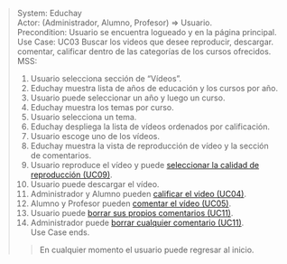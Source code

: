 > System: Educhay  
> Actor: (Administrador, Alumno, Profesor) => Usuario.  
> Precondition: Usuario se encuentra logueado y en la página principal.  
> Use Case: UC03 Buscar los videos que desee reproducir, descargar. comentar, calificar dentro de las categorías de los cursos ofrecidos.  
> MSS:  
> 1. Usuario selecciona sección de “Vídeos”.
> 2. Educhay muestra lista de años de educación y los cursos por año.
> 3. Usuario puede seleccionar un año y luego un curso.
> 4. Educhay muestra los temas por curso.
> 5. Usuario selecciona un tema.
> 6. Educhay despliega la lista de vídeos ordenados por calificación.
> 7. Usuario escoge uno de los vídeos.
> 8. Educhay muestra la vista de reproducción de vídeo y la sección de comentarios.
> 9. Usuario reproduce el vídeo y puede [seleccionar la calidad de reproducción (UC09)](UC09.md).
> 10. Usuario puede descargar el vídeo.
> 11. Administrador y Alumno pueden [calificar el video (UC04)](UC04.md).
> 12. Alumno y Profesor pueden [comentar el vídeo (UC05)](UC05.md).
> 13. Usuario puede [borrar sus propios comentarios (UC11)](UC11.md).
> 14. Administrador puede [borrar cualquier comentario (UC11)](UC11.md).  
> Use Case ends.  
>> En cualquier momento el usuario puede regresar al inicio.  

